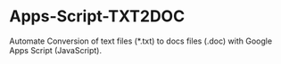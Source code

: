 # Apps-Script-TXT2DOC
Automate Conversion of text files (*.txt) to docs files (.doc) with Google Apps Script (JavaScript).
